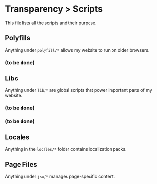 # Transparency > Scripts
This file lists all the scripts and their purpose.

## Polyfills
Anything under `polyfill/*` allows my website to run on older browsers.
### (to be done)

## Libs
Anything under `lib/*` are global scripts that power important parts of my website.
### (to be done)

### (to be done)

## Locales
Anything in the `locales/*` folder contains localization packs.

## Page Files
Anything under `jsx/*` manages page-specific content.
